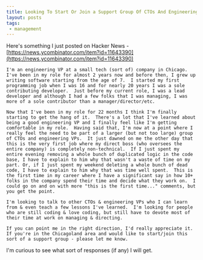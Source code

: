 ```yaml
---
title: Looking To Start Or Join a Support Group Of CTOs And Engineering VPs In Chicago
layout: posts
tags:
 - management
---
```


Here's something I just posted on Hacker News - [https://news.ycombinator.com/item?id=11643390](https://news.ycombinator.com/item?id=11643390)

    I'm an engineering VP at a small tech (sort of) company in Chicago.  I've been in my role for almost 2 years now and before then, I grew up writing software starting from the age of 7.  I started my first programming job when I was 16 and for nearly 20 years I was a sole contributing developer.  Just before my current role, I was a lead developer and although I had a few folks that I was managing, I was more of a sole contributor than a manager/director/etc.

    Now that I've been in my role for 22 months I think I'm finally starting to get the hang of it.  There's a lot that I've learned about being a good engineering VP and I finally feel like I'm getting comfortable in my role.  Having said that, I'm now at a point where I really feel the need to be part of a larger (but not too large) group of CTOs and engineering VPs.  It just dawned on me the other day that this is the very first job where my direct boss (who oversees the entire company) is completely non-technical.  If I just spent my entire evening removing a whole bunch of duplicated logic in the code base, I have to explain to him why that wasn't a waste of time on my part. Or, if I just spent my weekend deleting a whole bunch of dead code, I have to explain to him why that was time well spent.  This is the first time in my career where I have a significant say in how 10+ folks in the company spend their time and decide what they work on.  I could go on and on with more "this is the first time..." comments, but you get the point.

    I'm looking to talk to other CTOs & engineering VPs who I can learn from & even teach a few lessons I've learned.  I'm looking for people who are still coding & love coding, but still have to devote most of their time at work on managing & directing.

    If you can point me in the right direction, I'd really appreciate it. If you're in the Chicagoland area and would like to start/join this sort of a support group - please let me know.

I'm curious to see what sort of responses (if any) I will get.

